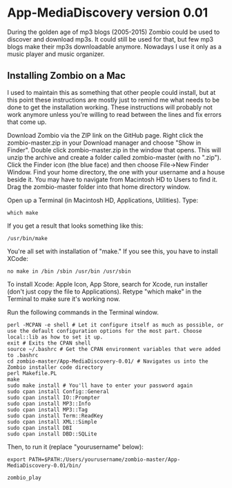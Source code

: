 # App-MediaDiscovery version 0.01

During the golden age of mp3 blogs (2005-2015) Zombio could be used to discover and download mp3s. It could still be used for that, but few mp3 blogs make their mp3s downloadable anymore. Nowadays I use it only as a music player and music organizer.

## Installing Zombio on a Mac

I used to maintain this as something that other people could install, but at this point these instructions are mostly just to remind me what needs to be done to get the installation working. These instructions will probably not work anymore unless you're willing to read between the lines and fix errors that come up.

Download Zombio via the ZIP link on the GitHub page. Right click the zombio-master.zip in your Download manager and choose "Show in Finder". Double click zombio-master.zip in the window that opens. This will unzip the archive and create a folder called zombio-master (with no ".zip"). Click the Finder icon (the blue face) and then choose File->New Finder Window. Find your home directory, the one with your username and a house beside it. You may have to navigate from Macintosh HD to Users to find it. Drag the zombio-master folder into that home directory window.

Open up a Terminal (in Macintosh HD, Applications, Utilities). Type:

```
which make
````

If you get a result that looks something like this:

```
/usr/bin/make
```

You're all set with installation of "make." If you see this, you have to install XCode:

```
no make in /bin /sbin /usr/bin /usr/sbin
```

To install Xcode: Apple Icon, App Store, search for Xcode, run installer (don't just copy the file to Applications). Retype "which make" in the Terminal to make sure it's working now.

Run the following commands in the Terminal window.


```
perl -MCPAN -e shell # Let it configure itself as much as possible, or use the default configuration options for the most part. Choose local::lib as how to set it up.
exit # Exits the CPAN shell
source ~/.bashrc # Get the CPAN environment variables that were added to .bashrc
cd zombio-master/App-MediaDiscovery-0.01/ # Navigates us into the Zombio installer code directory
perl Makefile.PL
make
sudo make install # You'll have to enter your password again
sudo cpan install Config::General
sudo cpan install IO::Prompter
sudo cpan install MP3::Info
sudo cpan install MP3::Tag
sudo cpan install Term::ReadKey
sudo cpan install XML::Simple
sudo cpan install DBI
sudo cpan install DBD::SQLite
```

Then, to run it (replace "yourusername" below):


```
export PATH=$PATH:/Users/yourusername/zombio-master/App-MediaDiscovery-0.01/bin/ 

zombio_play
```
